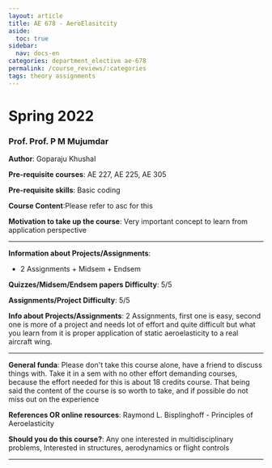 ```yaml
---
layout: article
title: AE 678 - AeroElasitcity
aside:
  toc: true
sidebar:
  nav: docs-en
categories: department_elective ae-678
permalink: /course_reviews/:categories
tags: theory assignments
---
```


# Spring 2022
### Prof. Prof. P M Mujumdar
**Author**: Goparaju Khushal

**Pre-requisite courses**: AE 227, AE 225, AE 305

**Pre-requisite skills**: Basic coding

**Course Content**:Please refer to asc for this

**Motivation to take up the course**: Very important concept to learn from application perspective

---

**Information about Projects/Assignments**:
- 2 Assignments + Midsem + Endsem

**Quizzes/Midsem/Endsem papers Difficulty**: 5/5


**Assignments/Project Difficulty**: 5/5

**Info about Projects/Assignments**:
2 Assignments, first one is easy, second one is more of a project and needs lot of effort and quite difficult but what you learn from it is proper application of static aeroelasticity to a real aircraft wing.

---

**General funda**: Please don't take this course alone, have a friend to discuss things with. Take it in a sem with no other effort demanding courses, because the effort  needed for this is about 18 credits course. That being said the content of the course is so worth to take, and if possible do not miss out on the experience 

**References OR online resources**:
Raymond L. Bisplinghoff - Principles of Aeroelasticity

**Should you do this course?**: 
Any one interested in multidisciplinary problems, Interested in structures, aerodynamics or flight controls

---

